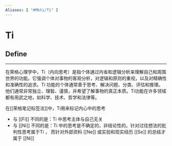 ```yaml
---
Aliases: [ "#Mbti/Ti" ]
---
```

# Ti

## Define
---

在荣格心理学中，Ti（内向思考）是指个体通过内省和逻辑分析来理解自己和周围世界的功能。它强调个体对事物的客观分析，对逻辑和原则的重视，以及对精确性和准确性的追求。Ti 功能的个体通常善于思考、解决问题、分类、评估和推理。他们通常非常独立、理智、谨慎，并希望了解事物的真正本质。Ti功能在许多领域都有用武之地，如科学、技术、哲学和法律等。

在[[荣格笔记标签法]]中，Ti用来标记内心中的思考
- 与 [[Fi]] 不同的是：Ti 中思考主体与自己无关
- 与 [[Ni]] 不同的是：Ti 中的思考是不确定的，非结论性的。针对过往想法的批判性思考属于Ti ， 而针对外部资料 [[Ne]] 或实验和现实经历 [[Se]] 的总结才属于 [[Ni]]

